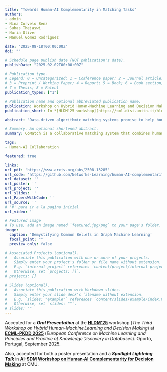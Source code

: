 ```yaml
---
title: "Towards Human-AI Complementarity in Matching Tasks"
authors:
- admin
- Nina Corvelo Benz
- Suhas Thejaswi
- Nuria Oliver
- Manuel Gomez Rodriguez

date: "2025-08-18T00:00:00Z"
doi: ""

# Schedule page publish date (NOT publication's date).
publishDate: "2025-02-02T00:00:00Z"

# Publication type.
# Legend: 0 = Uncategorized; 1 = Conference paper; 2 = Journal article;
# 3 = Preprint / Working Paper; 4 = Report; 5 = Book; 6 = Book section;
# 7 = Thesis; 8 = Patent
publication_types: ["1"]

# Publication name and optional abbreviated publication name.
publication: Workshop on Hybrid Human-Machine Learning and Decision Making @ ECML-PKDD 2025 (Oral)
publication_short: In *[HLDM'25 workshop](https://sml.disi.unitn.it/hldm25.html) @ ECML-PKDD (***Oral***)*. Also in *[AI-SDM Workshop on HAISDM](https://www.cmu.edu/ai-sdm/research/human-ai-workshop/index.html) @ CMU (***Spotlight Lightning Talk***)*

abstract: "Data-driven algorithmic matching systems promise to help human decision makers make better matching decisions in a wide variety of high-stakes application domains, such as healthcare and social service provision. However, existing systems are not designed to achieve human-AI complementarity: decisions made by a human using an algorithmic matching system are not necessarily better than those made by the human or by the algorithm alone. Our work aims to address this gap. To this end, we propose collaborative matching (comatch), a data-driven algorithmic matching system that takes a collaborative approach: rather than making all the matching decisions for a matching task like existing systems, it selects only the decisions that it is the most confident in, deferring the rest to the human decision maker. In the process, comatch optimizes how many decisions it makes and how many it defers to the human decision maker to provably maximize performance. We conduct a large-scale human subject study with  participants to validate the proposed approach. The results demonstrate that the matching outcomes produced by comatch outperform those generated by either human participants or by algorithmic matching on their own."

# Summary. An optional shortened abstract.
summary: CoMatch is a collaborative matching system that combines human decisions with algorithmic decisions to outperform humans or algorithms alone.

tags:
- Human-AI Collaboration

featured: true

links:
url_pdf: 'https://www.arxiv.org/abs/2508.13285'
url_code: 'https://github.com/Networks-Learning/human-AI-complementarity-matching'
url_dataset: ''
url_poster: ''
url_project: ''
url_slides: ''
url_PapersWithCode: ''
url_source: '' 
# '#' para ir a la pagina inicial
url_video: ''

# Featured image
# To use, add an image named `featured.jpg/png` to your page's folder. 
image:
  caption: 'Demystifying Common Beliefs in Graph Machine Learning'
  focal_point: ""
  preview_only: false

# Associated Projects (optional).
#   Associate this publication with one or more of your projects.
#   Simply enter your project's folder or file name without extension.
#   E.g. `internal-project` references `content/project/internal-project/index.md`.
#   Otherwise, set `projects: []`.
# projects: []

# Slides (optional).
#   Associate this publication with Markdown slides.
#   Simply enter your slide deck's filename without extension.
#   E.g. `slides: "example"` references `content/slides/example/index.md`.
#   Otherwise, set `slides: ""`.
# slides: ""
---
```



Accepted for a ***Oral Presentation*** at the **[HLDM'25](https://sml.disi.unitn.it/hldm25.html)** workshop (*The Third Workshop on Hybrid Human-Machine Learning and Decision Making*) at [**ECML-PKDD 2025**](https://ecmlpkdd.org/2025/) (*European Conference on Machine Learning and Principles and Practice of Knowledge Discovery in Databases*). Oporto, Portugal, September 2025.

Also, accepted for both a poster presentation and a ***Spotlight Lightning Talk*** in [**AI-SDM Workshop on Human-AI Complementarity for Decision Making**](https://www.cmu.edu/ai-sdm/research/human-ai-workshop/index.html) at CMU.